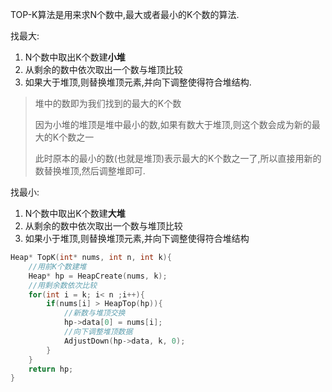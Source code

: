 TOP-K算法是用来求N个数中,最大或者最小的K个数的算法.

找最大:
1. N个数中取出K个数建**小堆**
2. 从剩余的数中依次取出一个数与堆顶比较
3. 如果大于堆顶,则替换堆顶元素,并向下调整使得符合堆结构.

> 堆中的数即为我们找到的最大的K个数
> 
> 因为小堆的堆顶是堆中最小的数,如果有数大于堆顶,则这个数会成为新的最大的K个数之一
>
>此时原本的最小的数(也就是堆顶)表示最大的K个数之一了,所以直接用新的数替换堆顶,然后调整堆即可.


找最小:
1. N个数中取出K个数建**大堆**
2. 从剩余的数中依次取出一个数与堆顶比较
3. 如果小于堆顶,则替换堆顶元素,并向下调整使得符合堆结构

```c
Heap* TopK(int* nums, int n, int k){
	//用前K个数建堆
	Heap* hp = HeapCreate(nums, k);
	//用剩余数依次比较
	for(int i = k; i< n ;i++){
		if(nums[i] > HeapTop(hp)){
			//新数与堆顶交换
			hp->data[0] = nums[i];
			//向下调整堆顶数据
			AdjustDown(hp->data, k, 0); 
		}
	}
	return hp;
}
```
